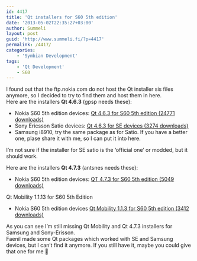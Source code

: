 ```yaml
---
id: 4417
title: 'Qt installers for S60 5th edition'
date: '2013-05-02T22:35:27+03:00'
author: Summeli
layout: post
guid: 'http://www.summeli.fi/?p=4417'
permalink: /4417/
categories:
    - 'Symbian Development'
tags:
    - 'Qt Development'
    - S60
---
```


I found out that the ftp.nokia.com do not host the Qt installer sis files anymore, so I decided to try to find them and host them in here.  
Here are the installers **Qt 4.6.3** (gpsp needs these):

- Nokia S60 5th edition devices: [Qt 4.6.3 for S60 5th edition (24771 downloads)](/jekyll-export/wp-content/uploads/downloads/2013/04/qt-4.6.3_s60_5th_edition.sis)
- Sony Ericsson Satio devices: [ Qt 4.6.3 for SE devices (3274 downloads) ](/jekyll-export/wp-content/uploads/downloads/2013/04/qt_installer_463_se_s60_5th.sis)
- Samsung i8910, try the same package as for Satio. If you have a better one, plase share it with me, so I can put it into here.

I’m not sure if the installer for SE satio is the ‘official one’ or modded, but it should work.   
  
Here are the installers **Qt 4.7.3** (antsnes needs these):    

- Nokia S60 5th edition devices: [ QT 4.7.3 for S60 5th edition (5049 downloads) ](/jekyll-export/wp-content/uploads/downloads/2013/05/Qt-4.7.3-for-S605th.sis)    

Qt Mobility 1.1.13 for S60 5th Edition   

- Nokia S60 5th edition devices [Qt Mobility 1.1.3 for S60 5th edition (3412 downloads) ](/jekyll-export/wp-content/uploads/downloads/2013/05/QtMobility-1.1.3-for-S60v5.sis)   

As you can see I’m still missing Qt Mobility and Qt 4.7.3 installers for Samsung and Sony-Erisson.  
Faenil made some Qt packages which worked with SE and Samsung devices, but I can’t find it anymore. If you still have it, maybe you could give that one for me 🙂